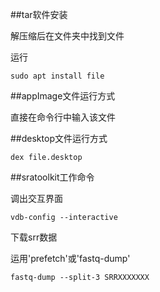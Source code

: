 ##tar软件安装

解压缩后在文件夹中找到文件

运行
```
sudo apt install file
```
##appImage文件运行方式

直接在命令行中输入该文件

##desktop文件运行方式
```
dex file.desktop
```
##sratoolkit工作命令

调出交互界面
```
vdb-config --interactive
```
下载srr数据

运用'prefetch'或'fastq-dump'
```
fastq-dump --split-3 SRRXXXXXXX
```
